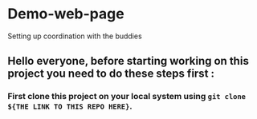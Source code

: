 # Demo-web-page
Setting up coordination with the buddies 

## Hello everyone, before starting working on this project you need to do these steps first :

### First clone this project on your local system using `git clone ${THE LINK TO THIS REPO HERE}`.

